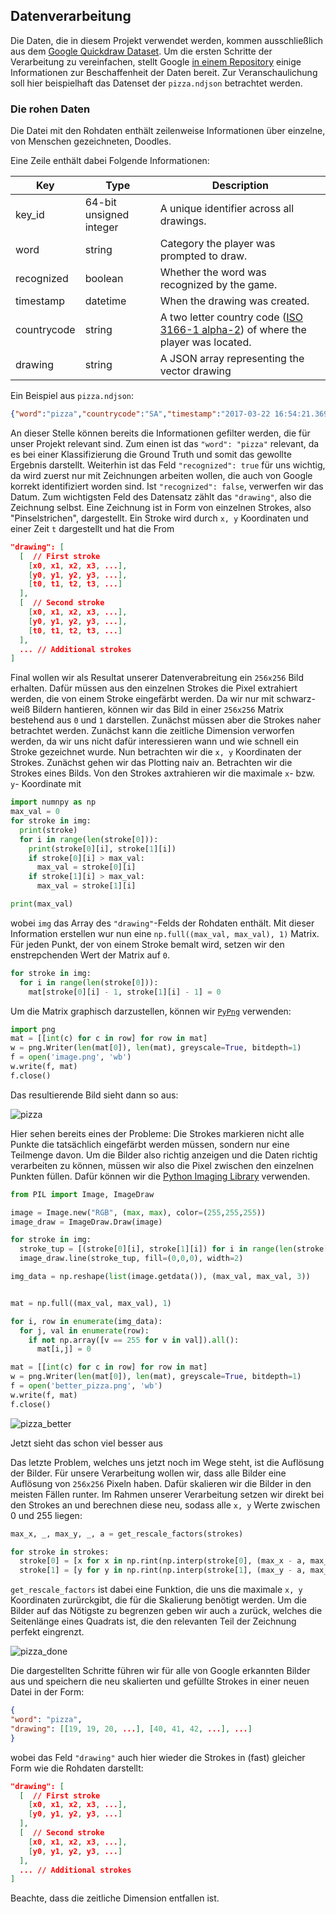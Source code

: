 ## Datenverarbeitung
Die Daten, die in diesem Projekt verwendet werden, kommen ausschließlich aus dem [Google Quickdraw Dataset](https://console.cloud.google.com/storage/browser/quickdraw_dataset/full/raw;tab=objects?prefix=&forceOnObjectsSortingFiltering=false).
Um die ersten Schritte der Verarbeitung zu vereinfachen, stellt Google [in einem Repository](https://github.com/googlecreativelab/quickdraw-dataset) einige Informationen zur Beschaffenheit der Daten bereit.
Zur Veranschaulichung soll hier beispielhaft das Datenset der `pizza.ndjson` betrachtet werden.

### Die rohen Daten
Die Datei mit den Rohdaten enthält zeilenweise Informationen über einzelne, von Menschen gezeichneten, Doodles.


Eine Zeile enthält dabei Folgende Informationen:

| Key          | Type                   | Description                                  |
| ------------ | -----------------------| -------------------------------------------- |
| key_id       | 64-bit unsigned integer| A unique identifier across all drawings.     |
| word         | string                 | Category the player was prompted to draw.    |
| recognized   | boolean                | Whether the word was recognized by the game. |
| timestamp    | datetime               | When the drawing was created.                |
| countrycode  | string                 | A two letter country code ([ISO 3166-1 alpha-2](https://en.wikipedia.org/wiki/ISO_3166-1_alpha-2)) of where the player was located. |
| drawing      | string                 | A JSON array representing the vector drawing | 

Ein Beispiel aus `pizza.ndjson`:
```json
{"word":"pizza","countrycode":"SA","timestamp":"2017-03-22 16:54:21.3692 UTC","recognized":true,"key_id":"6595531419680768","drawing":[[[203,193,177,143,104,66,34,17,12,14,30,53,75,100,125,152,177,204,228,245,255,258,259,258,251,239,228,211,199,190,180,171,163,163],[51,45,45,52,74,106,148,192,233,264,288,305,313,315,315,303,278,244,207,174,143,117,92,75,61,48,40,35,33,33,33,34,42,42],[0,27,45,58,78,94,111,127,143,161,177,194,210,228,244,261,277,294,310,328,344,361,380,397,413,429,449,463,481,496,512,529,546,566]],[[139,137,137,134,126,116,109,109,111,118,121,123,124,123],[56,61,73,97,133,179,226,266,292,312,325,334,340,338],[965,994,1011,1027,1043,1061,1081,1098,1115,1130,1148,1166,1194,1232]],[[21,23,31,45,67,95,128,161,191,220,252,273,294,306,306],[199,206,210,212,212,204,190,179,173,167,157,151,146,144,144],[1399,1443,1462,1477,1494,1510,1527,1543,1561,1580,1599,1614,1628,1642,1663]],[[216,205,188,158,125,96,75,63,58,56,55,55,55,56],[60,71,93,128,175,222,266,299,320,337,348,357,364,363],[2049,2093,2110,2126,2143,2162,2177,2195,2220,2230,2247,2261,2277,2362]],[[53,60,69,85,108,134,162,188,207,223,234,243,243],[136,143,151,163,179,195,212,227,238,250,259,268,268],[2535,2561,2577,2594,2611,2630,2644,2660,2676,2699,2715,2731,2749]]]}
```
An dieser Stelle können bereits die Informationen gefilter werden, die für unser Projekt relevant sind.
Zum einen ist das `"word": "pizza"` relevant, da es bei einer Klassifizierung die Ground Truth und somit das gewollte Ergebnis darstellt.
Weiterhin ist das Feld `"recognized": true` für uns wichtig, da wird zuerst nur mit Zeichnungen arbeiten wollen, die auch von Google korrekt identifiziert worden sind.
Ist `"recognized": false`, verwerfen wir das Datum.
Zum wichtigsten Feld des Datensatz zählt das `"drawing"`, also die Zeichnung selbst.
Eine Zeichnung ist in Form von einzelnen Strokes, also "Pinselstrichen", dargestellt.
Ein Stroke wird durch `x, y` Koordinaten und einer Zeit `t` dargestellt und hat die From
```json
"drawing": [ 
  [  // First stroke 
    [x0, x1, x2, x3, ...],
    [y0, y1, y2, y3, ...],
    [t0, t1, t2, t3, ...]
  ],
  [  // Second stroke
    [x0, x1, x2, x3, ...],
    [y0, y1, y2, y3, ...],
    [t0, t1, t2, t3, ...]
  ],
  ... // Additional strokes
]
```
Final wollen wir als Resultat unserer Datenverabreitung ein `256x256` Bild erhalten.
Dafür müssen aus den einzelnen Strokes die Pixel extrahiert werden, die von einem Stroke eingefärbt werden.
Da wir nur mit schwarz-weiß Bildern hantieren, können wir das Bild in einer `256x256` Matrix bestehend aus `0` und `1` darstellen.
Zunächst müssen aber die Strokes naher betrachtet werden.
Zunächst kann die zeitliche Dimension verworfen werden, da wir uns nicht dafür interessieren wann und wie schnell ein Stroke gezeichnet wurde.
Nun betrachten wir die `x, y` Koordinaten der Strokes.
Zunächst gehen wir das Plotting naiv an.
Betrachten wir die Strokes eines Bilds.
Von den Strokes axtrahieren wir die maximale `x`- bzw. `y`- Koordinate mit
```python
import numnpy as np
max_val = 0
for stroke in img:
  print(stroke)
  for i in range(len(stroke[0])):
    print(stroke[0][i], stroke[1][i])
    if stroke[0][i] > max_val:
      max_val = stroke[0][i]
    if stroke[1][i] > max_val:
      max_val = stroke[1][i]

print(max_val)
```
wobei `img` das Array des `"drawing"`-Felds der Rohdaten enthält.
Mit dieser Information erstellen wur nun eine `np.full((max_val, max_val), 1)` Matrix.
Für jeden Punkt, der von einem Stroke bemalt wird, setzen wir den enstrepchenden Wert der Matrix auf `0`.
```python
for stroke in img:
  for i in range(len(stroke[0])):
    mat[stroke[0][i] - 1, stroke[1][i] - 1] = 0
```
Um die Matrix graphisch darzustellen, können wir [`PyPng`](https://pypng.readthedocs.io/en/latest/ex.html#a-palette) verwenden:

```python
import png
mat = [[int(c) for c in row] for row in mat]
w = png.Writer(len(mat[0]), len(mat), greyscale=True, bitdepth=1)
f = open('image.png', 'wb')
w.write(f, mat)
f.close()
```
Das resultierende Bild sieht dann so aus:

![pizza](img/pizza_example_bad.png)

Hier sehen bereits eines der Probleme: Die Strokes markieren nicht alle Punkte die tatsächlich eingefärbt werden müssen, sondern nur eine Teilmenge davon.
Um die Bilder also richtig anzeigen und die Daten richtig verarbeiten zu können, müssen wir also die Pixel zwischen den einzelnen Punkten füllen.
Dafür können wir die [Python Imaging Library](https://pillow.readthedocs.io/en/stable/) verwenden.
```python
from PIL import Image, ImageDraw

image = Image.new("RGB", (max, max), color=(255,255,255))
image_draw = ImageDraw.Draw(image)

for stroke in img:
  stroke_tup = [(stroke[0][i], stroke[1][i]) for i in range(len(stroke[0]))]
  image_draw.line(stroke_tup, fill=(0,0,0), width=2)

img_data = np.reshape(list(image.getdata()), (max_val, max_val, 3))


mat = np.full((max_val, max_val), 1)

for i, row in enumerate(img_data):
  for j, val in enumerate(row):
    if not np.array([v == 255 for v in val]).all():
      mat[i,j] = 0

mat = [[int(c) for c in row] for row in mat]
w = png.Writer(len(mat[0]), len(mat), greyscale=True, bitdepth=1)
f = open('better_pizza.png', 'wb')
w.write(f, mat)
f.close()
```

![pizza_better](img/pizza_example_better.png)

Jetzt sieht das schon viel besser aus

Das letzte Problem, welches uns jetzt noch im Wege steht, ist die Auflösung der Bilder.
Für unsere Verarbeitung wollen wir, dass alle Bilder eine Auflösung von `256x256` Pixeln haben.
Dafür skalieren wir die Bilder in den meisten Fällen runter.
Im Rahmen unserer Verarbeitung setzen wir direkt bei den Strokes an und berechnen diese neu, sodass alle `x, y` Werte zwischen 0 und 255 liegen:

```python
max_x, _, max_y, _, a = get_rescale_factors(strokes)

for stroke in strokes:
  stroke[0] = [x for x in np.rint(np.interp(stroke[0], (max_x - a, max_x), (0, 255))).tolist()]
  stroke[1] = [y for y in np.rint(np.interp(stroke[1], (max_y - a, max_y), (0, 255))).tolist()]
```

`get_rescale_factors` ist dabei eine Funktion, die uns die maximale `x, y` Koordinaten zurürckgibt, die für die Skalierung benötigt werden.
Um die Bilder auf das Nötigste zu begrenzen geben wir auch `a` zurück, welches die Seitenlänge eines Quadrats ist, die den relevanten Teil der Zeichnung perfekt eingrenzt.

![pizza_done](img/pizza_example_done.png)

Die dargestellten Schritte führen wir für alle von Google erkannten Bilder aus und speichern die neu skalierten und gefüllte Strokes in einer neuen Datei in der Form:
```json
{
"word": "pizza", 
"drawing": [[19, 19, 20, ...], [40, 41, 42, ...], ...]
}
```
wobei das Feld `"drawing"` auch hier wieder die Strokes in (fast) gleicher Form wie die Rohdaten darstellt:
```json
"drawing": [ 
  [  // First stroke 
    [x0, x1, x2, x3, ...],
    [y0, y1, y2, y3, ...]
  ],
  [  // Second stroke
    [x0, x1, x2, x3, ...],
    [y0, y1, y2, y3, ...]
  ],
  ... // Additional strokes
]
```
Beachte, dass die zeitliche Dimension entfallen ist.

